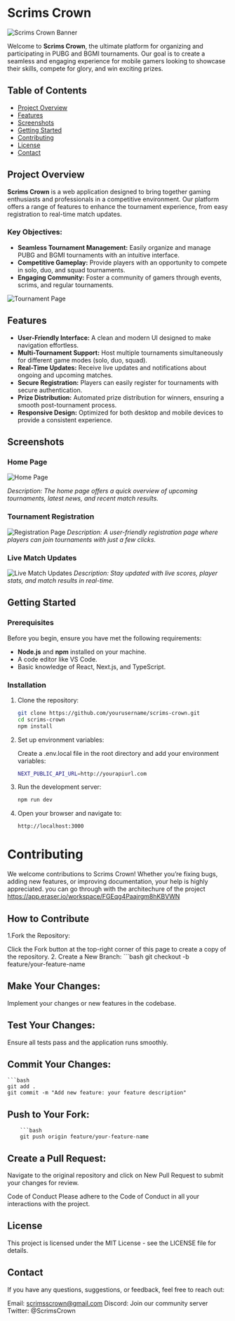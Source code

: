 # Scrims Crown

![Scrims Crown Banner](https://utfs.io/f/7bbcfc1d-3ec1-4026-ab78-7998c689f56d-xacm0x.png) <!-- Replace with your actual image path -->

Welcome to **Scrims Crown**, the ultimate platform for organizing and participating in PUBG and BGMI tournaments. Our goal is to create a seamless and engaging experience for mobile gamers looking to showcase their skills, compete for glory, and win exciting prizes.

## Table of Contents
- [Project Overview](#project-overview)
- [Features](#features)
- [Screenshots](#screenshots)
- [Getting Started](#getting-started)
- [Contributing](#contributing)
- [License](#license)
- [Contact](#contact)

## Project Overview

**Scrims Crown** is a web application designed to bring together gaming enthusiasts and professionals in a competitive environment. Our platform offers a range of features to enhance the tournament experience, from easy registration to real-time match updates.

### Key Objectives:
- **Seamless Tournament Management:** Easily organize and manage PUBG and BGMI tournaments with an intuitive interface.
- **Competitive Gameplay:** Provide players with an opportunity to compete in solo, duo, and squad tournaments.
- **Engaging Community:** Foster a community of gamers through events, scrims, and regular tournaments.

![Tournament Page](./public/images/tournament-page.png) <!-- Replace with your actual image path -->

## Features

- **User-Friendly Interface:** A clean and modern UI designed to make navigation effortless.
- **Multi-Tournament Support:** Host multiple tournaments simultaneously for different game modes (solo, duo, squad).
- **Real-Time Updates:** Receive live updates and notifications about ongoing and upcoming matches.
- **Secure Registration:** Players can easily register for tournaments with secure authentication.
- **Prize Distribution:** Automated prize distribution for winners, ensuring a smooth post-tournament process.
- **Responsive Design:** Optimized for both desktop and mobile devices to provide a consistent experience.

## Screenshots

### Home Page
![Home Page](https://utfs.io/f/7ce77f8d-7130-45f6-a447-29a2b5f9dc2b-bdwyaz.png) <!-- Replace with your actual image path -->


*Description: The home page offers a quick overview of upcoming tournaments, latest news, and recent match results.*

### Tournament Registration
![Registration Page](https://utfs.io/f/ca4b4fb4-2f12-4d1b-8bed-c4544b33016e-bdwtuz.png) <!-- Replace with your actual image path -->
*Description: A user-friendly registration page where players can join tournaments with just a few clicks.*

### Live Match Updates
![Live Match Updates](https://utfs.io/f/fdf0a70a-9a6f-445e-af5c-748fd1a93981-3b.webp) <!-- Replace with your actual image path -->
*Description: Stay updated with live scores, player stats, and match results in real-time.*

## Getting Started

### Prerequisites

Before you begin, ensure you have met the following requirements:
- **Node.js** and **npm** installed on your machine.
- A code editor like VS Code.
- Basic knowledge of React, Next.js, and TypeScript.

### Installation

1. Clone the repository:

   ```bash
   git clone https://github.com/yourusername/scrims-crown.git
   cd scrims-crown
   npm install
2. Set up environment variables:

    Create a .env.local file in the root directory and add your environment variables:
    ```bash
    NEXT_PUBLIC_API_URL=http://yourapiurl.com

3. Run the development server: 

   ```bash
   npm run dev

4. Open your browser and navigate to:   
    ```bash
    http://localhost:3000

# Contributing
We welcome contributions to Scrims Crown! Whether you’re fixing bugs, adding new features, or improving documentation, your help is highly appreciated.
you can go through with the architechure of the project 
https://app.eraser.io/workspace/FGEqg4Paajrgm8hKBVWN

## How to Contribute
1.Fork the Repository:

Click the Fork button at the top-right corner of this page to create a copy of the repository.
2. Create a New Branch:
    ```bash
    git checkout -b feature/your-feature-name

## Make Your Changes:

Implement your changes or new features in the codebase.

## Test Your Changes:

Ensure all tests pass and the application runs smoothly.

## Commit Your Changes:
    ```bash
    git add .
    git commit -m "Add new feature: your feature description"

## Push to Your Fork:
        ```bash
        git push origin feature/your-feature-name

## Create a Pull Request:

Navigate to the original repository and click on New Pull Request to submit your changes for review.

Code of Conduct
Please adhere to the Code of Conduct in all your interactions with the project.

## License
This project is licensed under the MIT License - see the LICENSE file for details.

## Contact
If you have any questions, suggestions, or feedback, feel free to reach out:

Email: scrimsscrown@gmail.com
Discord: Join our community server
Twitter: @ScrimsCrown